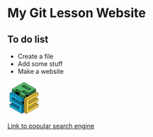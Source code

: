 # My Git Lesson Website

## To do list
* Create a file
* Add some stuff
* Make a website

![](https://raw.githubusercontent.com/RSE-Sheffield/RSE-Sheffield.github.io/master/assets/images/logo/rse-logoonly-stroke-small.png)

[Link to popular search engine](https://www.google.com/)